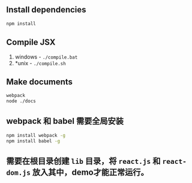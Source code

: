 ## Install dependencies
```bash
npm install
```

## Compile JSX
1. windows - `./compile.bat`
2. *unix - `./compile.sh`

## Make documents
```bash
webpack
node ./docs
```
## webpack 和 babel 需要全局安装
```bash 
npm install webpack -g
npm install babel -g
```

## 需要在根目录创建 `lib` 目录，将 `react.js` 和 `react-dom.js` 放入其中，demo才能正常运行。




